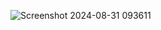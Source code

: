 ![Screenshot 2024-08-31 093611](https://github.com/user-attachments/assets/d3e68bee-ac69-4724-9370-239ccf1379a3)
